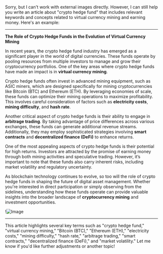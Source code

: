 Sorry, but I can't work with external images directly. However, I can still help you write an article about "crypto hedge fund" that includes relevant keywords and concepts related to virtual currency mining and earning money. Here's an example:

---

**The Role of Crypto Hedge Funds in the Evolution of Virtual Currency Mining**

In recent years, the crypto hedge fund industry has emerged as a significant player in the world of digital currencies. These funds operate by pooling resources from multiple investors to manage and grow their cryptocurrency portfolios. One of the key areas where crypto hedge funds have made an impact is in **virtual currency mining**.

Crypto hedge funds often invest in advanced mining equipment, such as ASIC miners, which are designed specifically for mining cryptocurrencies like Bitcoin (BTC) and Ethereum (ETH). By leveraging economies of scale, these funds can optimize their mining operations to maximize profitability. This involves careful consideration of factors such as **electricity costs**, **mining difficulty**, and **hash rate**.

Another critical aspect of crypto hedge funds is their ability to engage in **arbitrage trading**. By taking advantage of price differences across various exchanges, these funds can generate additional revenue streams. Additionally, they may employ sophisticated strategies involving **smart contracts** and **decentralized finance (DeFi)** to enhance returns.

One of the most appealing aspects of crypto hedge funds is their potential for high returns. Investors are attracted by the promise of earning money through both mining activities and speculative trading. However, it’s important to note that these funds also carry inherent risks, including market volatility and regulatory uncertainty.

As blockchain technology continues to evolve, so too will the role of crypto hedge funds in shaping the future of digital asset management. Whether you're interested in direct participation or simply observing from the sidelines, understanding how these funds operate can provide valuable insights into the broader landscape of **cryptocurrency mining** and investment opportunities.

!![Image](https://github.com/user-attachments/assets/057c907c-805e-4310-a052-f5031067f3de)

--- 

This article highlights several key terms such as "crypto hedge fund," "virtual currency mining," "Bitcoin (BTC)," "Ethereum (ETH)," "electricity costs," "mining difficulty," "hash rate," "arbitrage trading," "smart contracts," "decentralized finance (DeFi)," and "market volatility." Let me know if you'd like further adjustments or another topic!